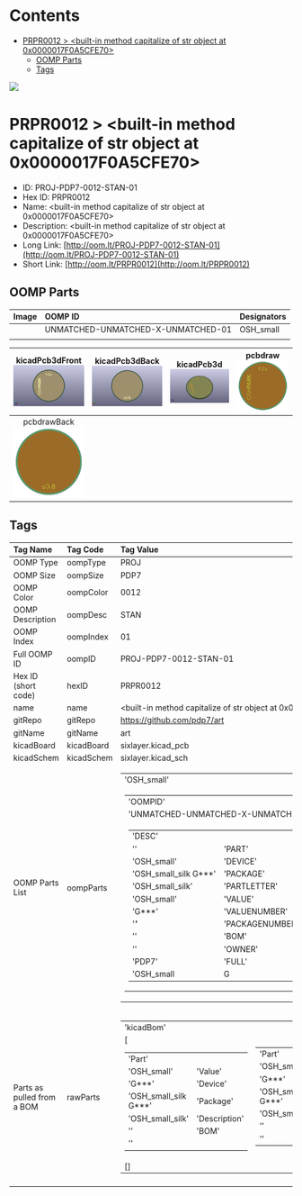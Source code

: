 



Contents
========

* [PRPR0012 > <built-in method capitalize of str object at 0x0000017F0A5CFE70>](#prpr0012--built-in-method-capitalize-of-str-object-at-0x0000017f0a5cfe70)
	* [OOMP Parts](#oomp-parts)
	* [Tags](#tags)
  
![][im]
# PRPR0012 > <built-in method capitalize of str object at 0x0000017F0A5CFE70>

- ID: PROJ-PDP7-0012-STAN-01
- Hex ID: PRPR0012
- Name: <built-in method capitalize of str object at 0x0000017F0A5CFE70>
- Description: <built-in method capitalize of str object at 0x0000017F0A5CFE70>
- Long Link: [http://oom.lt/PROJ-PDP7-0012-STAN-01](http://oom.lt/PROJ-PDP7-0012-STAN-01)
- Short Link: [http://oom.lt/PRPR0012](http://oom.lt/PRPR0012)

## OOMP Parts
  

|Image|OOMP ID|Designators|
| :--- | :--- | :--- |
|![]()|UNMATCHED-UNMATCHED-X-UNMATCHED-01|OSH_small|
||||
  

|kicadPcb3dFront<br>[![](https://raw.githubusercontent.com/oomlout/oomlout_OOMP_projects_V2/main/PROJ/PDP7/0012/STAN/01/kicadPcb3dFront_140.png)](https://github.com/oomlout/oomlout_OOMP_projects_V2/tree/main/PROJ/PDP7/0012/STAN/01/kicadPcb3dFront.png)|kicadPcb3dBack<br>[![](https://raw.githubusercontent.com/oomlout/oomlout_OOMP_projects_V2/main/PROJ/PDP7/0012/STAN/01/kicadPcb3dBack_140.png)](https://github.com/oomlout/oomlout_OOMP_projects_V2/tree/main/PROJ/PDP7/0012/STAN/01/kicadPcb3dBack.png)|kicadPcb3d<br>[![](https://raw.githubusercontent.com/oomlout/oomlout_OOMP_projects_V2/main/PROJ/PDP7/0012/STAN/01/kicadPcb3d_140.png)](https://github.com/oomlout/oomlout_OOMP_projects_V2/tree/main/PROJ/PDP7/0012/STAN/01/kicadPcb3d.png)|pcbdraw<br>[![](https://raw.githubusercontent.com/oomlout/oomlout_OOMP_projects_V2/main/PROJ/PDP7/0012/STAN/01/pcbdraw_140.png)](https://github.com/oomlout/oomlout_OOMP_projects_V2/tree/main/PROJ/PDP7/0012/STAN/01/pcbdraw.svg)|
| :---: | :---: | :---: | :---: |
|pcbdrawBack<br>[![](https://raw.githubusercontent.com/oomlout/oomlout_OOMP_projects_V2/main/PROJ/PDP7/0012/STAN/01/pcbdrawBack_140.png)](https://github.com/oomlout/oomlout_OOMP_projects_V2/tree/main/PROJ/PDP7/0012/STAN/01/pcbdrawBack.svg)||||

## Tags
  

|Tag Name|Tag Code|Tag Value|
| :--- | :--- | :--- |
|OOMP Type|oompType|PROJ|
|OOMP Size|oompSize|PDP7|
|OOMP Color|oompColor|0012|
|OOMP Description|oompDesc|STAN|
|OOMP Index|oompIndex|01|
|Full OOMP ID|oompID|PROJ-PDP7-0012-STAN-01|
|Hex ID (short code)|hexID|PRPR0012|
|name|name|<built-in method capitalize of str object at 0x0000017F0A5CFE70>|
|gitRepo|gitRepo|https://github.com/pdp7/art|
|gitName|gitName|art|
|kicadBoard|kicadBoard|sixlayer.kicad_pcb|
|kicadSchem|kicadSchem|sixlayer.kicad_sch|
|OOMP Parts List|oompParts|<table><tr><td>'OSH_small'</td></tr><tr><td> <table><tr><td>'OOMPID'</td></tr><tr><td> 'UNMATCHED-UNMATCHED-X-UNMATCHED-01'</td><td> 'FULL'</td></tr><tr><td> <table><tr><td>'DESC'</td></tr><tr><td> ''</td><td> 'PART'</td></tr><tr><td> 'OSH_small'</td><td> 'DEVICE'</td></tr><tr><td> 'OSH_small_silk G***'</td><td> 'PACKAGE'</td></tr><tr><td> 'OSH_small_silk'</td><td> 'PARTLETTER'</td></tr><tr><td> 'OSH_small'</td><td> 'VALUE'</td></tr><tr><td> 'G***'</td><td> 'VALUENUMBER'</td></tr><tr><td> '***'</td><td> 'PACKAGENUMBER'</td></tr><tr><td> ''</td><td> 'BOM'</td></tr><tr><td> ''</td><td> 'OWNER'</td></tr><tr><td> 'PDP7'</td><td> 'FULL'</td></tr><tr><td> 'OSH_small</td><td>G***</td><td>OSH_small_silk G***</td><td>OSH_small_silk</td><td></td><td></td><td>'</td></tr></table></td></tr></table></td></tr></table>|
|Parts as pulled from a BOM|rawParts|<table><tr><td>'kicadBom'</td></tr><tr><td> [<table><tr><td>'Part'</td></tr><tr><td> 'OSH_small'</td><td> 'Value'</td></tr><tr><td> 'G***'</td><td> 'Device'</td></tr><tr><td> 'OSH_small_silk G***'</td><td> 'Package'</td></tr><tr><td> 'OSH_small_silk'</td><td> 'Description'</td></tr><tr><td> ''</td><td> 'BOM'</td></tr><tr><td> ''</td></tr></table></td><td> <table><tr><td>'Part'</td></tr><tr><td> 'OSH_small'</td><td> 'Value'</td></tr><tr><td> 'G***'</td><td> 'Device'</td></tr><tr><td> 'OSH_small_silk G***'</td><td> 'Package'</td></tr><tr><td> 'OSH_small_silk'</td><td> 'Description'</td></tr><tr><td> ''</td><td> 'BOM'</td></tr><tr><td> ''</td></tr></table></td><td> <table><tr><td>'Part'</td></tr><tr><td> 'OSH_small'</td><td> 'Value'</td></tr><tr><td> 'G***'</td><td> 'Device'</td></tr><tr><td> 'OSH_small_silk G***'</td><td> 'Package'</td></tr><tr><td> 'OSH_small_silk'</td><td> 'Description'</td></tr><tr><td> ''</td><td> 'BOM'</td></tr><tr><td> ''</td></tr></table></td><td> <table><tr><td>'Part'</td></tr><tr><td> 'OSH_small'</td><td> 'Value'</td></tr><tr><td> 'G***'</td><td> 'Device'</td></tr><tr><td> 'OSH_small_silk G***'</td><td> 'Package'</td></tr><tr><td> 'OSH_small_silk'</td><td> 'Description'</td></tr><tr><td> ''</td><td> 'BOM'</td></tr><tr><td> ''</td></tr></table></td><td> <table><tr><td>'Part'</td></tr><tr><td> 'OSH_small'</td><td> 'Value'</td></tr><tr><td> 'G***'</td><td> 'Device'</td></tr><tr><td> 'OSH_small_silk G***'</td><td> 'Package'</td></tr><tr><td> 'OSH_small_silk'</td><td> 'Description'</td></tr><tr><td> ''</td><td> 'BOM'</td></tr><tr><td> ''</td></tr></table></td><td> <table><tr><td>'Part'</td></tr><tr><td> 'OSH_small'</td><td> 'Value'</td></tr><tr><td> 'G***'</td><td> 'Device'</td></tr><tr><td> 'OSH_small_silk G***'</td><td> 'Package'</td></tr><tr><td> 'OSH_small_silk'</td><td> 'Description'</td></tr><tr><td> ''</td><td> 'BOM'</td></tr><tr><td> ''</td></tr></table></td><td> <table><tr><td>'Part'</td></tr><tr><td> 'OSH_small'</td><td> 'Value'</td></tr><tr><td> 'G***'</td><td> 'Device'</td></tr><tr><td> 'OSH_small_silk G***'</td><td> 'Package'</td></tr><tr><td> 'OSH_small_silk'</td><td> 'Description'</td></tr><tr><td> ''</td><td> 'BOM'</td></tr><tr><td> ''</td></tr></table></td><td> <table><tr><td>'Part'</td></tr><tr><td> 'OSH_small'</td><td> 'Value'</td></tr><tr><td> 'G***'</td><td> 'Device'</td></tr><tr><td> 'OSH_small_silk G***'</td><td> 'Package'</td></tr><tr><td> 'OSH_small_silk'</td><td> 'Description'</td></tr><tr><td> ''</td><td> 'BOM'</td></tr><tr><td> ''</td></tr></table></td><td> <table><tr><td>'Part'</td></tr><tr><td> 'OSH_small'</td><td> 'Value'</td></tr><tr><td> 'G***'</td><td> 'Device'</td></tr><tr><td> 'OSH_small_silk G***'</td><td> 'Package'</td></tr><tr><td> 'OSH_small_silk'</td><td> 'Description'</td></tr><tr><td> ''</td><td> 'BOM'</td></tr><tr><td> ''</td></tr></table></td><td> <table><tr><td>'Part'</td></tr><tr><td> 'OSH_small'</td><td> 'Value'</td></tr><tr><td> 'G***'</td><td> 'Device'</td></tr><tr><td> 'OSH_small_silk G***'</td><td> 'Package'</td></tr><tr><td> 'OSH_small_silk'</td><td> 'Description'</td></tr><tr><td> ''</td><td> 'BOM'</td></tr><tr><td> ''</td></tr></table></td><td> <table><tr><td>'Part'</td></tr><tr><td> 'OSH_small'</td><td> 'Value'</td></tr><tr><td> 'G***'</td><td> 'Device'</td></tr><tr><td> 'OSH_small_silk G***'</td><td> 'Package'</td></tr><tr><td> 'OSH_small_silk'</td><td> 'Description'</td></tr><tr><td> ''</td><td> 'BOM'</td></tr><tr><td> ''</td></tr></table></td><td> <table><tr><td>'Part'</td></tr><tr><td> 'OSH_small'</td><td> 'Value'</td></tr><tr><td> 'G***'</td><td> 'Device'</td></tr><tr><td> 'OSH_small_silk G***'</td><td> 'Package'</td></tr><tr><td> 'OSH_small_silk'</td><td> 'Description'</td></tr><tr><td> ''</td><td> 'BOM'</td></tr><tr><td> ''</td></tr></table></td><td> <table><tr><td>'Part'</td></tr><tr><td> 'OSH_small'</td><td> 'Value'</td></tr><tr><td> 'G***'</td><td> 'Device'</td></tr><tr><td> 'OSH_small_silk G***'</td><td> 'Package'</td></tr><tr><td> 'OSH_small_silk'</td><td> 'Description'</td></tr><tr><td> ''</td><td> 'BOM'</td></tr><tr><td> ''</td></tr></table></td><td> <table><tr><td>'Part'</td></tr><tr><td> 'OSH_small'</td><td> 'Value'</td></tr><tr><td> 'G***'</td><td> 'Device'</td></tr><tr><td> 'OSH_small_silk G***'</td><td> 'Package'</td></tr><tr><td> 'OSH_small_silk'</td><td> 'Description'</td></tr><tr><td> ''</td><td> 'BOM'</td></tr><tr><td> ''</td></tr></table></td><td> <table><tr><td>'Part'</td></tr><tr><td> 'OSH_small'</td><td> 'Value'</td></tr><tr><td> 'G***'</td><td> 'Device'</td></tr><tr><td> 'OSH_small_silk G***'</td><td> 'Package'</td></tr><tr><td> 'OSH_small_silk'</td><td> 'Description'</td></tr><tr><td> ''</td><td> 'BOM'</td></tr><tr><td> ''</td></tr></table></td><td> <table><tr><td>'Part'</td></tr><tr><td> 'OSH_small'</td><td> 'Value'</td></tr><tr><td> 'G***'</td><td> 'Device'</td></tr><tr><td> 'OSH_small_silk G***'</td><td> 'Package'</td></tr><tr><td> 'OSH_small_silk'</td><td> 'Description'</td></tr><tr><td> ''</td><td> 'BOM'</td></tr><tr><td> ''</td></tr></table></td><td> <table><tr><td>'Part'</td></tr><tr><td> 'OSH_small'</td><td> 'Value'</td></tr><tr><td> 'G***'</td><td> 'Device'</td></tr><tr><td> 'OSH_small_silk G***'</td><td> 'Package'</td></tr><tr><td> 'OSH_small_silk'</td><td> 'Description'</td></tr><tr><td> ''</td><td> 'BOM'</td></tr><tr><td> ''</td></tr></table></td><td> <table><tr><td>'Part'</td></tr><tr><td> 'OSH_small'</td><td> 'Value'</td></tr><tr><td> 'G***'</td><td> 'Device'</td></tr><tr><td> 'OSH_small_silk G***'</td><td> 'Package'</td></tr><tr><td> 'OSH_small_silk'</td><td> 'Description'</td></tr><tr><td> ''</td><td> 'BOM'</td></tr><tr><td> ''</td></tr></table></td><td> <table><tr><td>'Part'</td></tr><tr><td> 'OSH_small'</td><td> 'Value'</td></tr><tr><td> 'G***'</td><td> 'Device'</td></tr><tr><td> 'OSH_small_silk G***'</td><td> 'Package'</td></tr><tr><td> 'OSH_small_silk'</td><td> 'Description'</td></tr><tr><td> ''</td><td> 'BOM'</td></tr><tr><td> ''</td></tr></table></td><td> <table><tr><td>'Part'</td></tr><tr><td> 'OSH_small'</td><td> 'Value'</td></tr><tr><td> 'G***'</td><td> 'Device'</td></tr><tr><td> 'OSH_small_silk G***'</td><td> 'Package'</td></tr><tr><td> 'OSH_small_silk'</td><td> 'Description'</td></tr><tr><td> ''</td><td> 'BOM'</td></tr><tr><td> ''</td></tr></table></td><td> <table><tr><td>'Part'</td></tr><tr><td> 'OSH_small'</td><td> 'Value'</td></tr><tr><td> 'G***'</td><td> 'Device'</td></tr><tr><td> 'OSH_small_silk G***'</td><td> 'Package'</td></tr><tr><td> 'OSH_small_silk'</td><td> 'Description'</td></tr><tr><td> ''</td><td> 'BOM'</td></tr><tr><td> ''</td></tr></table></td><td> <table><tr><td>'Part'</td></tr><tr><td> 'OSH_small'</td><td> 'Value'</td></tr><tr><td> 'G***'</td><td> 'Device'</td></tr><tr><td> 'OSH_small_silk G***'</td><td> 'Package'</td></tr><tr><td> 'OSH_small_silk'</td><td> 'Description'</td></tr><tr><td> ''</td><td> 'BOM'</td></tr><tr><td> ''</td></tr></table>]</td><td> 'eagleBom'</td></tr><tr><td> []</td></tr></table>|
||||



[im]: kicadPcb3d_450.png
